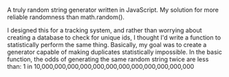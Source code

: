 
A truly random string generator written in JavaScript. My solution for more reliable randomness than math.random().

I designed this for a tracking system, and rather than worrying about creating a database to check for unique ids, I thought I'd write a function to statistically perform the same thing. Basically, my goal was to create a generator capable of making duplicates statistically impossible. In the basic function, the odds of generating the same random string twice are less than: 1 in 10,000,000,000,000,000,000,000,000,000,000,000,000
